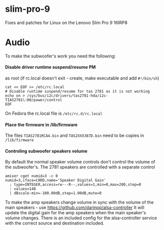 # slim-pro-9
Fixes and patches for Linux on the Lenovo Slim Pro 9 16IRP8

# Audio
To make the subwoofer's work you need the following:
#### Disable driver runtime suspend/resume PM
as root (if rc.local doesn't exit - create, make executable and add `#!/bin/sh`)
```
cat << EOF >> /etc/rc.local
# Disable runtime suspend/resume for tas 2781 as it is not working
echo on > /sys/bus/i2c/drivers/tas2781-hda/i2c-TIAS2781\:00/power/control
EOF
```
On Fedora the rc.local file is `/etc/rc.d/rc.local`

#### Place the firmware in /lib/firmware
The files `TIAS2781RCA4.bin` and `TAS2XXX387D.bin` need to be copies in `/lib/firmware`

#### Controling subwoofer speakers volume
By default the normal speaker volume controls don't control the volume of the subwoofer's. 
The 2781 speakers are controlled with a separate control
```
amixer cget numid=3 -c 0
numid=3,iface=CARD,name='Speaker Digital Gain'
  ; type=INTEGER,access=rw---R--,values=1,min=0,max=200,step=0
  : values=148
  | dBscale-min=-100.00dB,step=1.00dB,mute=0
```
To make the amp speakers change volume in sync with the volume of the main speakers - use https://github.com/darinpp/alsa-controller
It will update the digital gain for the amp speakers when the main speaker's volume changes.
There is an included config for the alsa-controller service with the correct source and destination included.
